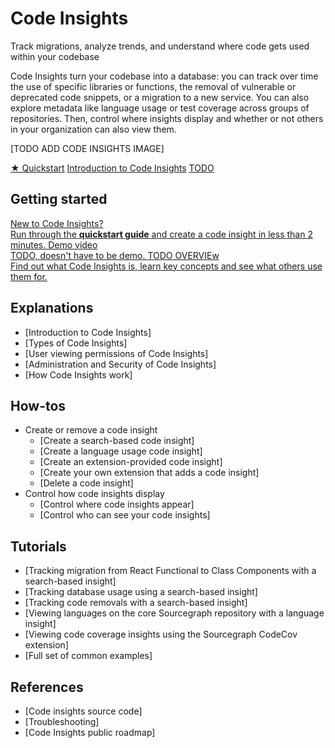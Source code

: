 # Code Insights

<style>

.markdown-body h2 {
  margin-top: 2em;
}

.markdown-body ul {
  list-style:none;
  padding-left: 1em;
}

.markdown-body ul li {
  margin: 0.5em 0;
}

.markdown-body ul li:before {
  content: '';
  display: inline-block;
  height: 1.2em;
  width: 1em;
  background-size: contain;
  background-repeat: no-repeat;
  background-image: url(batch_changes/file-icon.svg);
  margin-right: 0.5em;
  margin-bottom: -0.29em;
}

body.theme-dark .markdown-body ul li:before {
  filter: invert(50%);
}

</style>

<p class="subtitle">Track migrations, analyze trends, and understand where code gets used within your codebase</p>

<p class="lead">
Code Insights turn your codebase into a database: you can track over time the use of specific libraries or functions, the removal of vulnerable or deprecated code snippets, or a migration to a new service. You can also explore metadata like language usage or test coverage across groups of repositories. Then, control where insights display and whether or not others in your organization can also view them. 
</p>

<p>[TODO ADD CODE INSIGHTS IMAGE]</p>

<div class="cta-group">
<a class="btn btn-primary" href="quickstart">★ Quickstart</a>
<a class="btn" href="explanations/introduction_to_code_insights">Introduction to Code Insights</a>
<a class="btn" href="references/requirements">TODO</a>
</div>

## Getting started

<div class="getting-started">
  <a href="TODO" class="btn" alt="Run through the Quickstart guide">
   <span>New to Code Insights?</span>
   </br>
   Run through the <b>quickstart guide</b> and create a code insight in less than 2 minutes.
  </a>

  <a href="TODO" class="btn" alt="TODO">
   <span>Demo video</span>
   </br>
   TODO, doesn't have to be demo.
  </a>

  <a href="TODO" class="btn" alt="TODO">
   <span>TODO OVERVIEw</span>
   </br>
   Find out what Code Insights is, learn key concepts and see what others use them for.
  </a>
</div>

## Explanations

- [Introduction to Code Insights]
- [Types of Code Insights]
- [User viewing permissions of Code Insights]
- [Administration and Security of Code Insights]
- [How Code Insights work]

## How-tos

- Create or remove a code insight
    - [Create a search-based code insight]
    - [Create a language usage code insight]
    - [Create an extension-provided code insight]
    - [Create your own extension that adds a code insight]
    - [Delete a code insight]
- Control how code insights display
    - [Control where code insights appear]
    - [Control who can see your code insights]

## Tutorials

- [Tracking migration from React Functional to Class Components with a search-based insight]
- [Tracking database usage using a search-based insight]
- [Tracking code removals with a search-based insight]
- [Viewing languages on the core Sourcegraph repository with a language insight]
- [Viewing code coverage insights using the Sourcegraph CodeCov extension]
- [Full set of common examples] 

## References

- [Code insights source code]
- [Troubleshooting]
- [Code Insights public roadmap]
